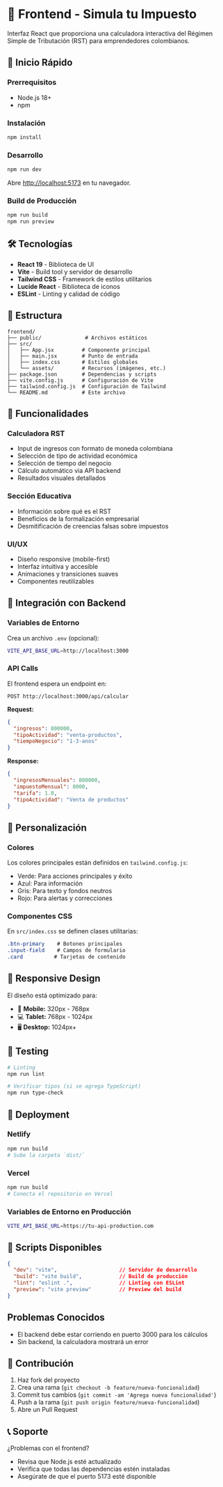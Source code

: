 # 📱 Frontend - Simula tu Impuesto

Interfaz React que proporciona una calculadora interactiva del Régimen Simple de Tributación (RST) para emprendedores colombianos.

## 🚀 Inicio Rápido

### Prerrequisitos
- Node.js 18+
- npm

### Instalación
```bash
npm install
```

### Desarrollo
```bash
npm run dev
```
Abre [http://localhost:5173](http://localhost:5173) en tu navegador.

### Build de Producción
```bash
npm run build
npm run preview
```

## 🛠️ Tecnologías

- **React 19** - Biblioteca de UI
- **Vite** - Build tool y servidor de desarrollo
- **Tailwind CSS** - Framework de estilos utilitarios
- **Lucide React** - Biblioteca de iconos
- **ESLint** - Linting y calidad de código

## 📁 Estructura

```
frontend/
├── public/              # Archivos estáticos
├── src/
│   ├── App.jsx         # Componente principal
│   ├── main.jsx        # Punto de entrada
│   ├── index.css       # Estilos globales
│   └── assets/         # Recursos (imágenes, etc.)
├── package.json        # Dependencias y scripts
├── vite.config.js      # Configuración de Vite
├── tailwind.config.js  # Configuración de Tailwind
└── README.md           # Este archivo
```

## 🧮 Funcionalidades

### Calculadora RST
- Input de ingresos con formato de moneda colombiana
- Selección de tipo de actividad económica
- Selección de tiempo del negocio
- Cálculo automático via API backend
- Resultados visuales detallados

### Sección Educativa
- Información sobre qué es el RST
- Beneficios de la formalización empresarial
- Desmitificación de creencias falsas sobre impuestos

### UI/UX
- Diseño responsive (mobile-first)
- Interfaz intuitiva y accesible
- Animaciones y transiciones suaves
- Componentes reutilizables

## 🔗 Integración con Backend

### Variables de Entorno
Crea un archivo `.env` (opcional):
```bash
VITE_API_BASE_URL=http://localhost:3000
```

### API Calls
El frontend espera un endpoint en:
```
POST http://localhost:3000/api/calcular
```

**Request:**
```json
{
  "ingresos": 800000,
  "tipoActividad": "venta-productos", 
  "tiempoNegocio": "1-3-anos"
}
```

**Response:**
```json
{
  "ingresosMensuales": 800000,
  "impuestoMensual": 8000,
  "tarifa": 1.0,
  "tipoActividad": "Venta de productos"
}
```

## 🎨 Personalización

### Colores
Los colores principales están definidos en `tailwind.config.js`:
- Verde: Para acciones principales y éxito
- Azul: Para información
- Gris: Para texto y fondos neutros
- Rojo: Para alertas y correcciones

### Componentes CSS
En `src/index.css` se definen clases utilitarias:
```css
.btn-primary    # Botones principales
.input-field    # Campos de formulario
.card          # Tarjetas de contenido
```

## 📱 Responsive Design

El diseño está optimizado para:
- 📱 **Mobile:** 320px - 768px
- 💻 **Tablet:** 768px - 1024px  
- 🖥️ **Desktop:** 1024px+

## 🧪 Testing

```bash
# Linting
npm run lint

# Verificar tipos (si se agrega TypeScript)
npm run type-check
```

## 🚀 Deployment

### Netlify
```bash
npm run build
# Sube la carpeta `dist/`
```

### Vercel
```bash
npm run build
# Conecta el repositorio en Vercel
```

### Variables de Entorno en Producción
```bash
VITE_API_BASE_URL=https://tu-api-production.com
```

## 🔧 Scripts Disponibles

```json
{
  "dev": "vite",                    // Servidor de desarrollo
  "build": "vite build",            // Build de producción  
  "lint": "eslint .",               // Linting con ESLint
  "preview": "vite preview"         // Preview del build
}
```

##  Problemas Conocidos

- El backend debe estar corriendo en puerto 3000 para los cálculos
- Sin backend, la calculadora mostrará un error

## 🤝 Contribución

1. Haz fork del proyecto
2. Crea una rama (`git checkout -b feature/nueva-funcionalidad`)
3. Commit tus cambios (`git commit -am 'Agrega nueva funcionalidad'`)
4. Push a la rama (`git push origin feature/nueva-funcionalidad`)
5. Abre un Pull Request

## 📞 Soporte

¿Problemas con el frontend?
- Revisa que Node.js esté actualizado
- Verifica que todas las dependencias estén instaladas
- Asegúrate de que el puerto 5173 esté disponible
